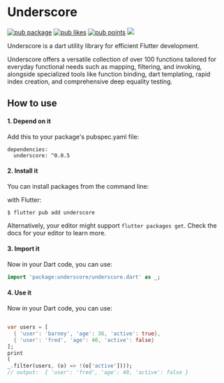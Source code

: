 # Underscore

[![pub package](https://img.shields.io/pub/v/underscore.svg)](https://pub.dartlang.org/packages/underscore)
[![pub likes](https://img.shields.io/pub/likes/underscore)](https://pub.dev/packages/underscore/score)
[![pub points](https://img.shields.io/pub/points/underscore?color=2E8B57&label=pub%20points)](https://pub.dev/packages/underscore/score)
[![](https://img.shields.io/badge/license-MIT-green)](https://github.com/bitinfinitywebsolutions/underscore/blob/master/LICENSE)

Underscore is a dart utility library for efficient Flutter development.

Underscore offers a versatile collection of over 100 functions tailored for everyday functional
needs such as mapping, filtering, and invoking, alongside specialized tools like function binding,
dart templating, rapid index creation, and comprehensive deep equality testing.

## How to use

#### 1. Depend on it

Add this to your package's pubspec.yaml file:

```
dependencies:
  underscore: ^0.0.5
```

#### 2. Install it

You can install packages from the command line:

with Flutter:

```
$ flutter pub add underscore
```

Alternatively, your editor might support `flutter packages get`. Check the docs for your editor to
learn more.

#### 3. Import it

Now in your Dart code, you can use:

```dart
import 'package:underscore/underscore.dart' as _;
```

#### 4. Use it

Now in your Dart code, you can use:

```dart

var users = [
  { 'user': 'barney', 'age': 36, 'active': true},
  { 'user': 'fred', 'age': 40, 'active': false}
];
print
(
_.filter(users, (o) => !(o['active'])));
// output:  { 'user': 'fred', 'age': 40, 'active': false }
```
